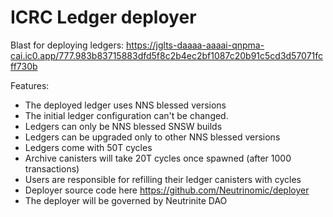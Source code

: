 # ICRC Ledger deployer


Blast for deploying ledgers: https://jglts-daaaa-aaaai-qnpma-cai.ic0.app/777.983b83715883dfd5f8c2b4ec2bf1087c20b91c5cd3d57071fcff730b

Features:
- The deployed ledger uses NNS blessed versions
- The initial ledger configuration can't be changed.
- Ledgers can only be NNS blessed SNSW builds
- Ledgers can be upgraded only to other NNS blessed versions
- Ledgers come with 50T cycles
- Archive canisters will take 20T cycles once spawned (after 1000 transactions)
- Users are responsible for refilling their ledger canisters with cycles
- Deployer source code here https://github.com/Neutrinomic/deployer
- The deployer will be governed by Neutrinite DAO
